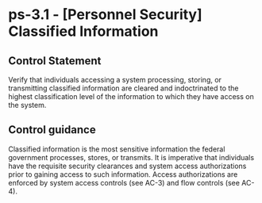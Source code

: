 # ps-3.1 - \[Personnel Security\] Classified Information

## Control Statement

Verify that individuals accessing a system processing, storing, or transmitting classified information are cleared and indoctrinated to the highest classification level of the information to which they have access on the system.

## Control guidance

Classified information is the most sensitive information the federal government processes, stores, or transmits. It is imperative that individuals have the requisite security clearances and system access authorizations prior to gaining access to such information. Access authorizations are enforced by system access controls (see AC-3) and flow controls (see AC-4).
